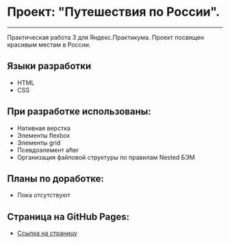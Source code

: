 # Проект: "Путешествия по России".
---
Практическая работа 3 для Яндекс.Практикума. Проект посвящен красивым местам в России.
## Языки разработки
* HTML
* CSS
## При разработке использованы:
* Нативная верстка
* Элементы flexbox
* Элементы grid
* Псевдоэлемент after
* Организация файловой структуры по правилам Nested БЭМ
## Планы по доработке:
* Пока отсутствуют
## Страница на GitHub Pages:
* [Ссылка на страницу](https://ilyapopko.github.io/russian-travel/index.html)

